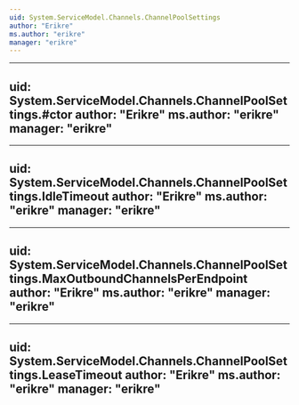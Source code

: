 ```yaml
---
uid: System.ServiceModel.Channels.ChannelPoolSettings
author: "Erikre"
ms.author: "erikre"
manager: "erikre"
---
```


---
uid: System.ServiceModel.Channels.ChannelPoolSettings.#ctor
author: "Erikre"
ms.author: "erikre"
manager: "erikre"
---

---
uid: System.ServiceModel.Channels.ChannelPoolSettings.IdleTimeout
author: "Erikre"
ms.author: "erikre"
manager: "erikre"
---

---
uid: System.ServiceModel.Channels.ChannelPoolSettings.MaxOutboundChannelsPerEndpoint
author: "Erikre"
ms.author: "erikre"
manager: "erikre"
---

---
uid: System.ServiceModel.Channels.ChannelPoolSettings.LeaseTimeout
author: "Erikre"
ms.author: "erikre"
manager: "erikre"
---
